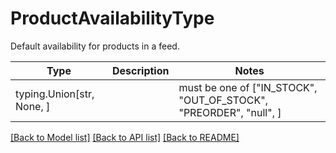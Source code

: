 # ProductAvailabilityType

Default availability for products in a feed.

Type | Description | Notes
------------- | ------------- | -------------
typing.Union[str, None, ] | |  must be one of ["IN_STOCK", "OUT_OF_STOCK", "PREORDER", "null", ]

[[Back to Model list]](../README.md#documentation-for-models) [[Back to API list]](../README.md#documentation-for-api-endpoints) [[Back to README]](../README.md)

